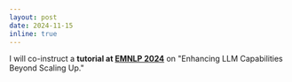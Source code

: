 ```yaml
---
layout: post
date: 2024-11-15
inline: true
---
```


I will co-instruct a **tutorial at [EMNLP 2024](https://2024.emnlp.org/)** on "Enhancing LLM Capabilities Beyond Scaling Up."
